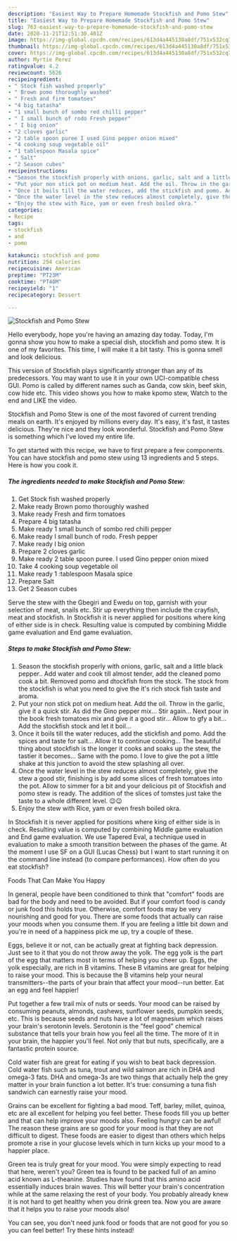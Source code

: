 ```yaml
---
description: "Easiest Way to Prepare Homemade Stockfish and Pomo Stew"
title: "Easiest Way to Prepare Homemade Stockfish and Pomo Stew"
slug: 763-easiest-way-to-prepare-homemade-stockfish-and-pomo-stew
date: 2020-11-21T12:51:30.401Z
image: https://img-global.cpcdn.com/recipes/613d4a445130a8df/751x532cq70/stockfish-and-pomo-stew-recipe-main-photo.jpg
thumbnail: https://img-global.cpcdn.com/recipes/613d4a445130a8df/751x532cq70/stockfish-and-pomo-stew-recipe-main-photo.jpg
cover: https://img-global.cpcdn.com/recipes/613d4a445130a8df/751x532cq70/stockfish-and-pomo-stew-recipe-main-photo.jpg
author: Myrtie Perez
ratingvalue: 4.2
reviewcount: 5626
recipeingredient:
- " Stock fish washed properly"
- " Brown pomo thoroughly washed"
- " Fresh and firm tomatoes"
- "4 big tatasha"
- "1 small bunch of sombo red chilli pepper"
- " I small bunch of rodo Fresh pepper"
- " I big onion"
- "2 cloves garlic"
- "2 table spoon puree I used Gino pepper onion mixed"
- "4 cooking soup vegetable oil"
- "1 tablespoon Masala spice"
- " Salt"
- "2 Season cubes"
recipeinstructions:
- "Season the stockfish properly with onions, garlic, salt and a little black pepper.. Add water and cook till almost tender, add the cleaned pomo cook a bit. Removed pomo and dtockfish from the stock. The stock from the stockfish is what you need to give the it&#39;s rich stock fish taste and aroma."
- "Put your non stick pot on medium heat. Add the oil. Throw in the garlic, give it a quick stir. As did the Gino pepper mix... Stir again... Next pour in the book fresh tomatoes mix and give it a good stir... Allow to gfy a bit... Add the stockfish stock and let it boil..."
- "Once it boils till the water reduces, add the stickfish and pomo. Add the spices and taste for salt... Allow it to continue cooking... The beautiful thing about stockfish is the longer it cooks and soaks up the stew, the tastier it becomes... Same with the pomo. I love to give the pot a little shake at this junction to avoid the stew splashing all over."
- "Once the water level in the stew reduces almost completely, give the stew a good stir, finishing is by add some slices of fresh tomatoes into the pot. Allow to simmer for a bit and your delicious pit of Stockfish and pomo stew is ready. The addition of the slices of tomstes just take the taste to a whole different level. 😉😉"
- "Enjoy the stew with Rice, yam or even fresh boiled okra."
categories:
- Recipe
tags:
- stockfish
- and
- pomo

katakunci: stockfish and pomo 
nutrition: 254 calories
recipecuisine: American
preptime: "PT23M"
cooktime: "PT40M"
recipeyield: "1"
recipecategory: Dessert

---
```



![Stockfish and Pomo Stew](https://img-global.cpcdn.com/recipes/613d4a445130a8df/751x532cq70/stockfish-and-pomo-stew-recipe-main-photo.jpg)

Hello everybody, hope you're having an amazing day today. Today, I'm gonna show you how to make a special dish, stockfish and pomo stew. It is one of my favorites. This time, I will make it a bit tasty. This is gonna smell and look delicious.

This version of Stockfish plays significantly stronger than any of its predecessors. You may want to use it in your own UCI-compatible chess GUI. Pomo is called by different names such as Ganda, cow skin, beef skin, cow hide etc. This video shows you how to make kpomo stew, Watch to the end and LIKE the video.

Stockfish and Pomo Stew is one of the most favored of current trending meals on earth. It's enjoyed by millions every day. It's easy, it's fast, it tastes delicious. They're nice and they look wonderful. Stockfish and Pomo Stew is something which I've loved my entire life.


To get started with this recipe, we have to first prepare a few components. You can have stockfish and pomo stew using 13 ingredients and 5 steps. Here is how you cook it.

<!--inarticleads1-->

##### The ingredients needed to make Stockfish and Pomo Stew:

1. Get  Stock fish washed properly
1. Make ready  Brown pomo thoroughly washed
1. Make ready  Fresh and firm tomatoes
1. Prepare 4 big tatasha
1. Make ready 1 small bunch of sombo red chilli pepper
1. Make ready  I small bunch of rodo. Fresh pepper
1. Make ready  I big onion
1. Prepare 2 cloves garlic
1. Make ready 2 table spoon puree. I used Gino pepper onion mixed
1. Take 4 cooking soup vegetable oil
1. Make ready 1 :tablespoon Masala spice
1. Prepare  Salt
1. Get 2 Season cubes


Serve the stew with the Gbegiri and Ewedu on top, garnish with your selection of meat, snails etc. Stir up everything then include the crayfish, meat and stockfish. In Stockfish it is never applied for positions where king of either side is in check. Resulting value is computed by combining Middle game evaluation and End game evaluation. 

<!--inarticleads2-->

##### Steps to make Stockfish and Pomo Stew:

1. Season the stockfish properly with onions, garlic, salt and a little black pepper.. Add water and cook till almost tender, add the cleaned pomo cook a bit. Removed pomo and dtockfish from the stock. The stock from the stockfish is what you need to give the it&#39;s rich stock fish taste and aroma.
1. Put your non stick pot on medium heat. Add the oil. Throw in the garlic, give it a quick stir. As did the Gino pepper mix... Stir again... Next pour in the book fresh tomatoes mix and give it a good stir... Allow to gfy a bit... Add the stockfish stock and let it boil...
1. Once it boils till the water reduces, add the stickfish and pomo. Add the spices and taste for salt... Allow it to continue cooking... The beautiful thing about stockfish is the longer it cooks and soaks up the stew, the tastier it becomes... Same with the pomo. I love to give the pot a little shake at this junction to avoid the stew splashing all over.
1. Once the water level in the stew reduces almost completely, give the stew a good stir, finishing is by add some slices of fresh tomatoes into the pot. Allow to simmer for a bit and your delicious pit of Stockfish and pomo stew is ready. The addition of the slices of tomstes just take the taste to a whole different level. 😉😉
1. Enjoy the stew with Rice, yam or even fresh boiled okra.


In Stockfish it is never applied for positions where king of either side is in check. Resulting value is computed by combining Middle game evaluation and End game evaluation. We use Tapered Eval, a technique used in evaluation to make a smooth transition between the phases of the game. At the moment I use SF on a GUI (Lucas Chess) but I want to start running it on the command line instead (to compare performances). How often do you eat stockfish? 

Foods That Can Make You Happy


In general, people have been conditioned to think that "comfort" foods are bad for the body and need to be avoided. But if your comfort food is candy or junk food this holds true. Otherwise, comfort foods may be very nourishing and good for you. There are some foods that actually can raise your moods when you consume them. If you are feeling a little bit down and you're in need of a happiness pick me up, try a couple of these.

Eggs, believe it or not, can be actually great at fighting back depression. Just see to it that you do not throw away the yolk. The egg yolk is the part of the egg that matters most in terms of helping you cheer up. Eggs, the yolk especially, are rich in B vitamins. These B vitamins are great for helping to raise your mood. This is because the B vitamins help your neural transmitters--the parts of your brain that affect your mood--run better. Eat an egg and feel happier!

Put together a few trail mix of nuts or seeds. Your mood can be raised by consuming peanuts, almonds, cashews, sunflower seeds, pumpkin seeds, etc. This is because seeds and nuts have a lot of magnesium which raises your brain's serotonin levels. Serotonin is the "feel good" chemical substance that tells your brain how you feel all the time. The more of it in your brain, the happier you'll feel. Not only that but nuts, specifically, are a fantastic protein source.

Cold water fish are great for eating if you wish to beat back depression. Cold water fish such as tuna, trout and wild salmon are rich in DHA and omega-3 fats. DHA and omega-3s are two things that actually help the grey matter in your brain function a lot better. It's true: consuming a tuna fish sandwich can earnestly raise your mood. 

Grains can be excellent for fighting a bad mood. Teff, barley, millet, quinoa, etc are all excellent for helping you feel better. These foods fill you up better and that can help improve your moods also. Feeling hungry can be awful! The reason these grains are so good for your mood is that they are not difficult to digest. These foods are easier to digest than others which helps promote a rise in your glucose levels which in turn kicks up your mood to a happier place.

Green tea is truly great for your mood. You were simply expecting to read that here, weren't you? Green tea is found to be packed full of an amino acid known as L-theanine. Studies have found that this amino acid essentially induces brain waves. This will better your brain's concentration while at the same relaxing the rest of your body. You probably already knew it is not hard to get healthy when you drink green tea. Now you are aware that it helps you to raise your moods also!

You can see, you don't need junk food or foods that are not good for you so you can feel better! Try  these hints  instead!

